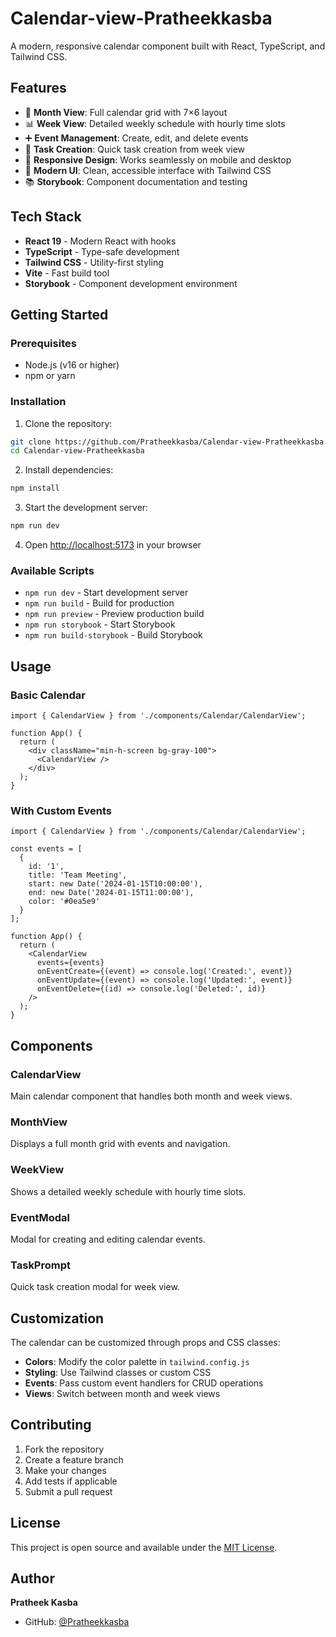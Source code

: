 # Calendar-view-Pratheekkasba

A modern, responsive calendar component built with React, TypeScript, and Tailwind CSS.

## Features

- 📅 **Month View**: Full calendar grid with 7×6 layout
- 📊 **Week View**: Detailed weekly schedule with hourly time slots
- ➕ **Event Management**: Create, edit, and delete events
- 🎯 **Task Creation**: Quick task creation from week view
- 📱 **Responsive Design**: Works seamlessly on mobile and desktop
- 🎨 **Modern UI**: Clean, accessible interface with Tailwind CSS
- 📚 **Storybook**: Component documentation and testing

## Tech Stack

- **React 19** - Modern React with hooks
- **TypeScript** - Type-safe development
- **Tailwind CSS** - Utility-first styling
- **Vite** - Fast build tool
- **Storybook** - Component development environment

## Getting Started

### Prerequisites

- Node.js (v16 or higher)
- npm or yarn

### Installation

1. Clone the repository:
```bash
git clone https://github.com/Pratheekkasba/Calendar-view-Pratheekkasba.git
cd Calendar-view-Pratheekkasba
```

2. Install dependencies:
```bash
npm install
```

3. Start the development server:
```bash
npm run dev
```

4. Open [http://localhost:5173](http://localhost:5173) in your browser

### Available Scripts

- `npm run dev` - Start development server
- `npm run build` - Build for production
- `npm run preview` - Preview production build
- `npm run storybook` - Start Storybook
- `npm run build-storybook` - Build Storybook

## Usage

### Basic Calendar

```tsx
import { CalendarView } from './components/Calendar/CalendarView';

function App() {
  return (
    <div className="min-h-screen bg-gray-100">
      <CalendarView />
    </div>
  );
}
```

### With Custom Events

```tsx
import { CalendarView } from './components/Calendar/CalendarView';

const events = [
  {
    id: '1',
    title: 'Team Meeting',
    start: new Date('2024-01-15T10:00:00'),
    end: new Date('2024-01-15T11:00:00'),
    color: '#0ea5e9'
  }
];

function App() {
  return (
    <CalendarView 
      events={events}
      onEventCreate={(event) => console.log('Created:', event)}
      onEventUpdate={(event) => console.log('Updated:', event)}
      onEventDelete={(id) => console.log('Deleted:', id)}
    />
  );
}
```

## Components

### CalendarView
Main calendar component that handles both month and week views.

### MonthView
Displays a full month grid with events and navigation.

### WeekView
Shows a detailed weekly schedule with hourly time slots.

### EventModal
Modal for creating and editing calendar events.

### TaskPrompt
Quick task creation modal for week view.

## Customization

The calendar can be customized through props and CSS classes:

- **Colors**: Modify the color palette in `tailwind.config.js`
- **Styling**: Use Tailwind classes or custom CSS
- **Events**: Pass custom event handlers for CRUD operations
- **Views**: Switch between month and week views

## Contributing

1. Fork the repository
2. Create a feature branch
3. Make your changes
4. Add tests if applicable
5. Submit a pull request

## License

This project is open source and available under the [MIT License](LICENSE).

## Author

**Pratheek Kasba**
- GitHub: [@Pratheekkasba](https://github.com/Pratheekkasba)
